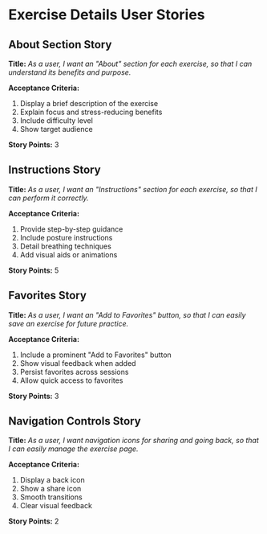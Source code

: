 # Exercise Details User Stories

## About Section Story
**Title:**
_As a user, I want an "About" section for each exercise, so that I can understand its benefits and purpose._

**Acceptance Criteria:**
1. Display a brief description of the exercise
2. Explain focus and stress-reducing benefits
3. Include difficulty level
4. Show target audience

**Story Points:** 3

## Instructions Story
**Title:**
_As a user, I want an "Instructions" section for each exercise, so that I can perform it correctly._

**Acceptance Criteria:**
1. Provide step-by-step guidance
2. Include posture instructions
3. Detail breathing techniques
4. Add visual aids or animations

**Story Points:** 5

## Favorites Story
**Title:**
_As a user, I want an "Add to Favorites" button, so that I can easily save an exercise for future practice._

**Acceptance Criteria:**
1. Include a prominent "Add to Favorites" button
2. Show visual feedback when added
3. Persist favorites across sessions
4. Allow quick access to favorites

**Story Points:** 3

## Navigation Controls Story
**Title:**
_As a user, I want navigation icons for sharing and going back, so that I can easily manage the exercise page._

**Acceptance Criteria:**
1. Display a back icon
2. Show a share icon
3. Smooth transitions
4. Clear visual feedback

**Story Points:** 2 